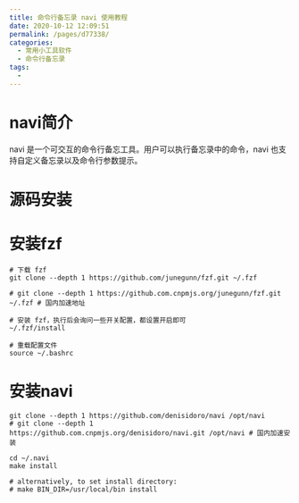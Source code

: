```yaml
---
title: 命令行备忘录 navi 使用教程
date: 2020-10-12 12:09:51
permalink: /pages/d77338/
categories:
  - 常用小工具软件
  - 命令行备忘录
tags:
  - 
---
```

<!--
 * @Author: 中箭的吴起
 * @Date: 2020-07-22 22:00:18
 * @LastEditTime: 2020-07-22 22:15:57
 * @LastEditors: 中箭的吴起
 * @Description: navi软件的安装
 * @FilePath: \科技文章c:\Users\admin\OneDrive\studybook\linux\常用小工具软件\命令行备忘录\命令行备忘录 navi 使用教程.md
 * @日行一善，每日一码
--> 

# navi简介
navi 是一个可交互的命令行备忘工具。用户可以执行备忘录中的命令，navi 也支持自定义备忘录以及命令行参数提示。

# 源码安装

# 安装fzf

```shell
# 下载 fzf
git clone --depth 1 https://github.com/junegunn/fzf.git ~/.fzf

# git clone --depth 1 https://github.com.cnpmjs.org/junegunn/fzf.git ~/.fzf # 国内加速地址

# 安装 fzf，执行后会询问一些开关配置，都设置开启即可
~/.fzf/install

# 重载配置文件
source ~/.bashrc
```

# 安装navi

```shell
git clone --depth 1 https://github.com/denisidoro/navi /opt/navi
# git clone --depth 1 https://github.com.cnpmjs.org/denisidoro/navi.git /opt/navi # 国内加速安装

cd ~/.navi
make install 

# alternatively, to set install directory:
# make BIN_DIR=/usr/local/bin install
```